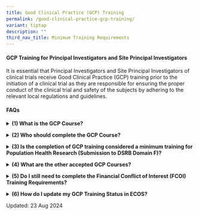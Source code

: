```yaml
---
title: Good Clinical Practice (GCP) Training
permalink: /good-clinical-practice-gcp-training/
variant: tiptap
description: ""
third_nav_title: Minimum Training Requirements
---
```

<h4><strong>GCP Training for Principal Investigators and Site Principal Investigators</strong></h4>
<p>It is essential that Principal Investigators and Site Principal Investigators
of clinical trials receive Good Clinical Practice (GCP) training prior
to the initiation of a clinical trial as they are responsible for ensuring
the proper conduct of the clinical trial and safety of the subjects by
adhering to the relevant local regulations and guidelines.</p>
<p></p>
<h4><strong>FAQs</strong></h4>
<div data-type="detailGroup" class="isomer-accordion-group isomer-accordion isomer-accordion-white">
<details class="isomer-details">
<summary><strong>(1) What is the GCP Course?</strong>
</summary>
<div data-type="detailsContent" class="isomer-details-content">
<p>Based on the International Council for Harmonisation Guideline for Good
Clinical Practice (ICH GCP) E6(R2) and incorporating local regulatory requirements,
the GCP course seeks to equip participants with basic knowledge and understanding
of how GCP principles may be applied to the conduct of clinical trials.</p>
<p></p>
<p>Experienced speakers from various clinical research-related sectors will
deliver a series of lectures covering the following broad elements:
<br>• Core principles of Good Clinical Practice and ethical research;
<br>• Local regulatory requirements and legal framework for clinical trials;
<br>• Responsibilities of the sponsor and investigator;
<br>• Procedures related to the operationalisation and conduct of clinical
trials.</p>
<p></p>
<p>The GCP course is administered by the NHG Research &amp; Innovation, and
is available in both online and classroom formats.</p>
<p></p>
</div>
</details>
</div>
<p></p>
<div data-type="detailGroup" class="isomer-accordion-group isomer-accordion isomer-accordion-white">
<details class="isomer-details">
<summary><strong>(2) Who should complete the GCP Course?</strong>
</summary>
<div data-type="detailsContent" class="isomer-details-content">
<p></p>
<div class="isomer-image-wrapper">
<img style="width: 80%;" height="auto" width="100%" alt="" src="/images/Conducting Research/Min Training Pics/Faq_2.png">
</div>
<p>For STM: * Significant trial related tasks include informed consent taking,
eligibility assessment, IP management, key efficacy, and safety assessment
etc. You may refer to <strong><a href="https://www.hsa.gov.sg/clinical-trials/conducting/principal-investigator" rel="noopener noreferrer nofollow" target="_blank"><u>HSA</u></a></strong> website
for more details.&nbsp;</p>
<p>The DSRB will recognise generic GCP courses (such as CITI GCP) and trainings
as meeting the acceptable minimum training standard. The DSRB does not
mandate a specific validity period for these GCP training certificates.
However, individuals should ensure that their trainings remain relevant.&nbsp;</p>
<p>A valid GCP training certificate is required to be uploaded and verified
by the Minimum Training Secretariat on ECOS, prior to the submission of
new Clinical Trials and amendments.</p>
<p></p>
</div>
</details>
</div>
<p></p>
<div data-type="detailGroup" class="isomer-accordion-group isomer-accordion isomer-accordion-white">
<details class="isomer-details">
<summary><strong>(3) Is the completion of GCP training considered a minimum training for Population Health Research (Submission to DSRB Domain F)?</strong>
</summary>
<div data-type="detailsContent" class="isomer-details-content">
<p>Investigators who are conducting population health research <strong><u>may not</u></strong> substitute
completion of GCP Course for the CITI Program. This is because the contents
covered in the GCP Course focuses on clinical trials involving medicinal/therapeutic
products or devices, which are not relevant to the population health research.</p>
<p></p>
</div>
</details>
</div>
<p></p>
<div data-type="detailGroup" class="isomer-accordion-group isomer-accordion isomer-accordion-white">
<details class="isomer-details">
<summary><strong>(4) What are the other accepted GCP Courses?</strong>
</summary>
<div data-type="detailsContent" class="isomer-details-content">
<p>Other GCP courses which are recognised by DSRB include:</p>
<ul data-tight="true" class="tight">
<li>
<p>Good Clinical Practice course, jointly conducted by SingHealth Investigational
Medicine Unit and SingHealth Academy</p>
</li>
</ul>
<p>If you have attended a GCP course conducted by an organisation that is
not listed above, you may email a copy of the completion certificate and
course agenda with the speakers’ designations to <strong><a href="mailto:min_ethics_training@nhg.com.sg" rel="noopener noreferrer nofollow" target="_blank"><u>min_ethics_training@nhg.com.sg</u></a></strong> for
consideration. Requests for recognition of other GCP courses will be reviewed
on a case-by-case basis.</p>
<p>Note: Only courses that cover Singapore’s regulatory requirements and
legal framework for clinical trials are likely to meet the criteria for
recognition and should be submitted for review.</p>
<p></p>
</div>
</details>
</div>
<p></p>
<div data-type="detailGroup" class="isomer-accordion-group isomer-accordion isomer-accordion-white">
<details class="isomer-details">
<summary><strong>(5) Do I still need to complete the Financial Conflict of Interest (FCOI) Training Requirements?</strong>
</summary>
<div data-type="detailsContent" class="isomer-details-content">
<p>Yes. With effect from <strong>1st January 2015</strong>, all investigators
and study team members who are involved in the design, conduct or reporting
of the research in institutions under the oversight of the NHG DSRB are
required to complete the <strong><a href="https://ethics.gri.nhg.com.sg/fcoi-declarations/" rel="noopener noreferrer nofollow" target="_blank"><u>FCOI&nbsp;Course</u></a></strong>.
<br>
</p>
</div>
</details>
</div>
<p></p>
<div data-type="detailGroup" class="isomer-accordion-group isomer-accordion isomer-accordion-white">
<details class="isomer-details">
<summary><strong>(6) How do I update my GCP Training Status in ECOS?</strong>
</summary>
<div data-type="detailsContent" class="isomer-details-content">
<p>Please refer to the guidebook to updating your Minimum Training Status
on the ECOS system. The guidebook will show ECOS Users how to access the
Minimum Training Module to upload their training certificates into their
User Profile.</p>
<p><a href="https://ecossupport.gri.nhg.com.sg/files/User%20Guides/General%20ECOS%20Functionality/ECOS_Submitting_Min_Training_Certs_7_May_2024.pdf" rel="noopener nofollow" target="_blank"><u>Download here</u></a>
</p>
<p></p>
</div>
</details>
</div>
<p></p>
<p>Updated: 23 Aug 2024</p>
<p></p>
<p></p>